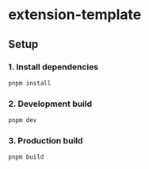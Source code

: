 # extension-template

## Setup

### 1. Install dependencies

```bash
pnpm install
```

### 2. Development build

```bash
pnpm dev
```

### 3. Production build

```bash
pnpm build
```
